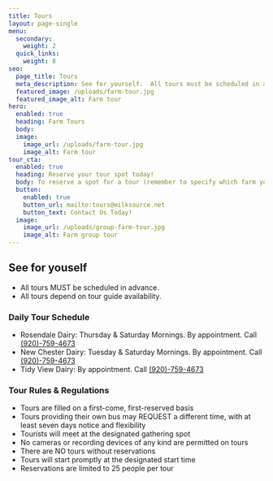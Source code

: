 ```yaml
---
title: Tours
layout: page-single
menu:
  secondary:
    weight: 2
  quick_links:
    weight: 8
seo:
  page_title: Tours
  meta_description: See for yourself.  All tours must be scheduled in advance.  All tours depend on tour guide availability.
  featured_image: /uploads/farm-tour.jpg
  featured_image_alt: Farm tour
hero:
  enabled: true
  heading: Farm Tours
  body: 
  image:
    image_url: /uploads/farm-tour.jpg
    image_alt: Farm tour
tour_cta:
  enabled: true
  heading: Reserve your tour spot today!
  body: To reserve a spot for a tour (remember to specify which farm you want to visit), call <a href="tel:920-759-4673">(920) 759-4673</a> or send an e-mail to <a href="mailto:tours@milksource.net">Milk Source Public Affairs Team</a>
  button:
    enabled: true
    button_url: mailto:tours@milksource.net
    button_text: Contact Us Today!
  image:
    image_url: /uploads/group-farm-tour.jpg
    image_alt: Farm group tour
---
```

## See for youself
* All tours MUST be scheduled in advance.
* All tours depend on tour guide availability.

### Daily Tour Schedule
* Rosendale Dairy: Thursday & Saturday Mornings. By appointment. Call <a href="tel:920-759-4673">(920)-759-4673</a>
* New Chester Dairy: Tuesday & Saturday Mornings. By appointment. Call <a href="tel:920-759-4673">(920)-759-4673</a>
* Tidy View Dairy: By appointment. Call <a href="tel:920-759-4673">(920)-759-4673</a>

### Tour Rules & Regulations
* Tours are filled on a first-come, first-reserved basis
* Tours providing their own bus may REQUEST a different time, with at least seven days notice and flexibility
* Tourists will meet at the designated gathering spot
* No cameras or recording devices of any kind are permitted on tours
* There are NO tours without reservations
* Tours will start promptly at the designated start time
* Reservations are limited to 25 people per tour
